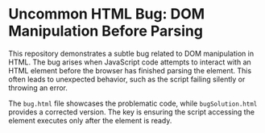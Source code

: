 # Uncommon HTML Bug: DOM Manipulation Before Parsing

This repository demonstrates a subtle bug related to DOM manipulation in HTML.  The bug arises when JavaScript code attempts to interact with an HTML element before the browser has finished parsing the element. This often leads to unexpected behavior, such as the script failing silently or throwing an error.

The `bug.html` file showcases the problematic code, while `bugSolution.html` provides a corrected version.  The key is ensuring the script accessing the element executes only after the element is ready.